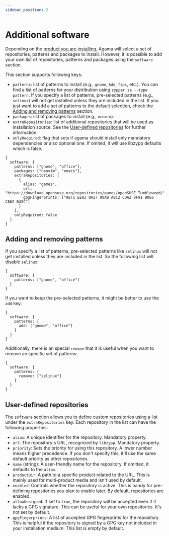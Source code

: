 ```yaml
---
sidebar_position: 2
---
```


# Additional software

Depending on the [product you are installing](./product), Agama will select a set of repositories,
patterns and packages to install. However, it is possible to add your own list of repositories,
patterns and packages using the `software` section.

This section supports following keys:

- `patterns`: list of patterns to install (e.g., `gnome`, `kde`, `fips`, etc.). You can find a list
  of patterns for your distribution using `zypper se --type pattern`. If you specify a list of
  patterns, pre-selected patterns (e.g., `selinux`) will not get installed unless they are included
  in the list. If you just want to add a set of patterns to the default selection, check the
  [Adding and removing patterns](#adding-and-removing-patterns) section.
- `packages`: list of packages to install (e.g., `neovim`).
- `extraRepositories`: list of additional repositories that will be used as installation source. See
  the [User-defined repositories](#user-defined-repositories) for further information.
- `onlyRequired`: flag that sets if agama should install only mandatory dependencies or also
  optional one. If omited, it will use libzypp defaults which is false.

```jsonnet
{
  software: {
    patterns: ["gnome", "office"],
    packages: ["neovim", "emacs"],
    extraRepositories: [
      {
        alias: "games",
        url: "https://download.opensuse.org/repositories/games/openSUSE_Tumbleweed/",
        gpgFingerprints: ["AEF1 EE83 0A27 90AB ABC2 CDA2 8F91 B0E6 C862 B42C"]
      }
    ],
    onlyRequired: false
  }
}
```

## Adding and removing patterns

If you specify a list of patterns, pre-selected patterns like `selinux` will not get installed
unless they are included in the list. So the following list will disable `selinux`:

```jsonnet
{
  software: {
    patterns: ["gnome", "office"]
  }
}
```

If you want to keep the pre-selected patterns, it might be better to use the `add` key:

```jsonnet
{
  software: {
    patterns: {
      add: ["gnome", "office"]
    }
  }
}
```

Additionally, there is an special `remove` that it is useful when you want to remove an specific set
of patterns:

```jsonnet
{
  software: {
    patterns: {
      remove: ["selinux"]
    }
  }
}
```

## User-defined repositories

The `software` section allows you to define custom repositories using a list under the
`extraRepositories` key. Each repository in the list can have the following properties:

- `alias`: A unique identifier for the repository. Mandatory property.
- `url`: The repository's URL, recognized by `libzypp`. Mandatory property.
- `priority`: Sets the priority for using this repository. A lower number means higher precedence.
  If you don't specify this, it'll use the same default priority as other repositories.
- `name` (string): A user-friendly name for the repository. If omitted, it defaults to the `alias`.
- `productDir`: A path to a specific product related to the URL. This is mainly used for
  multi-product media and isn't used by default.
- `enabled`: Controls whether the repository is active. This is handy for pre-defining repositories
  you plan to enable later. By default, repositories are enabled.
- `allowUnsigned`: If set to `true`, the repository will be accepted even if it lacks a GPG
  signature. This can be useful for your own repositories. It's not set by default.
- `gpgFingerprints`: A list of accepted GPG fingerprints for the repository. This is helpful if the
  repository is signed by a GPG key not included in your installation medium. This list is empty by
  default.
